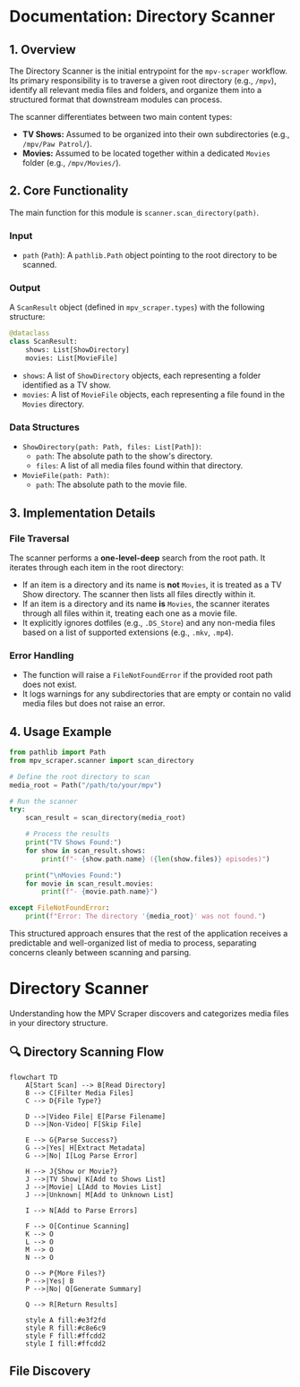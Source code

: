 # Documentation: Directory Scanner

## 1. Overview

The Directory Scanner is the initial entrypoint for the `mpv-scraper` workflow. Its primary responsibility is to traverse a given root directory (e.g., `/mpv`), identify all relevant media files and folders, and organize them into a structured format that downstream modules can process.

The scanner differentiates between two main content types:
- **TV Shows:** Assumed to be organized into their own subdirectories (e.g., `/mpv/Paw Patrol/`).
- **Movies:** Assumed to be located together within a dedicated `Movies` folder (e.g., `/mpv/Movies/`).

## 2. Core Functionality

The main function for this module is `scanner.scan_directory(path)`.

### Input
- `path` (`Path`): A `pathlib.Path` object pointing to the root directory to be scanned.

### Output
A `ScanResult` object (defined in `mpv_scraper.types`) with the following structure:
```python
@dataclass
class ScanResult:
    shows: List[ShowDirectory]
    movies: List[MovieFile]
```
- `shows`: A list of `ShowDirectory` objects, each representing a folder identified as a TV show.
- `movies`: A list of `MovieFile` objects, each representing a file found in the `Movies` directory.

### Data Structures

- `ShowDirectory(path: Path, files: List[Path])`:
  - `path`: The absolute path to the show's directory.
  - `files`: A list of all media files found within that directory.
- `MovieFile(path: Path)`:
  - `path`: The absolute path to the movie file.

## 3. Implementation Details

### File Traversal
The scanner performs a **one-level-deep** search from the root path. It iterates through each item in the root directory:
- If an item is a directory and its name is **not** `Movies`, it is treated as a TV Show directory. The scanner then lists all files directly within it.
- If an item is a directory and its name **is** `Movies`, the scanner iterates through all files within it, treating each one as a movie file.
- It explicitly ignores dotfiles (e.g., `.DS_Store`) and any non-media files based on a list of supported extensions (e.g., `.mkv`, `.mp4`).

### Error Handling
- The function will raise a `FileNotFoundError` if the provided root path does not exist.
- It logs warnings for any subdirectories that are empty or contain no valid media files but does not raise an error.

## 4. Usage Example

```python
from pathlib import Path
from mpv_scraper.scanner import scan_directory

# Define the root directory to scan
media_root = Path("/path/to/your/mpv")

# Run the scanner
try:
    scan_result = scan_directory(media_root)

    # Process the results
    print("TV Shows Found:")
    for show in scan_result.shows:
        print(f"- {show.path.name} ({len(show.files)} episodes)")

    print("\nMovies Found:")
    for movie in scan_result.movies:
        print(f"- {movie.path.name}")

except FileNotFoundError:
    print(f"Error: The directory '{media_root}' was not found.")
```

This structured approach ensures that the rest of the application receives a predictable and well-organized list of media to process, separating concerns cleanly between scanning and parsing.

# Directory Scanner

Understanding how the MPV Scraper discovers and categorizes media files in your directory structure.

## 🔍 Directory Scanning Flow

```mermaid
flowchart TD
    A[Start Scan] --> B[Read Directory]
    B --> C[Filter Media Files]
    C --> D{File Type?}

    D -->|Video File| E[Parse Filename]
    D -->|Non-Video| F[Skip File]

    E --> G{Parse Success?}
    G -->|Yes| H[Extract Metadata]
    G -->|No| I[Log Parse Error]

    H --> J{Show or Movie?}
    J -->|TV Show| K[Add to Shows List]
    J -->|Movie| L[Add to Movies List]
    J -->|Unknown| M[Add to Unknown List]

    I --> N[Add to Parse Errors]

    F --> O[Continue Scanning]
    K --> O
    L --> O
    M --> O
    N --> O

    O --> P{More Files?}
    P -->|Yes| B
    P -->|No| Q[Generate Summary]

    Q --> R[Return Results]

    style A fill:#e3f2fd
    style R fill:#c8e6c9
    style F fill:#ffcdd2
    style I fill:#ffcdd2
```

## File Discovery
